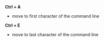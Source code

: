 **Ctrl + A**
- move to first character of the command line

**Ctrl + E**
- move to last character of the command line